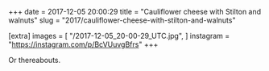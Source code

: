 +++
date = 2017-12-05 20:00:29
title = "Cauliflower cheese with Stilton and walnuts"
slug = "2017/cauliflower-cheese-with-stilton-and-walnuts"

[extra]
images = [
    "/2017-12-05_20-00-29_UTC.jpg",
]
instagram = "https://instagram.com/p/BcVUuvgBfrs"
+++

Or thereabouts.

